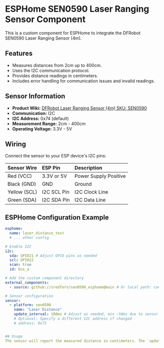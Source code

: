 # ESPHome SEN0590 Laser Ranging Sensor Component

This is a custom component for ESPHome to integrate the DFRobot SEN0590 Laser Ranging Sensor (4m).

## Features

*   Measures distances from 2cm up to 400cm.
*   Uses the I2C communication protocol.
*   Provides distance readings in centimeters.
*   Includes error handling for communication issues and invalid readings.

## Sensor Information

*   **Product Wiki:** [DFRobot Laser Ranging Sensor (4m) SKU: SEN0590](https://wiki.dfrobot.com/Laser_Ranging_Sensor_4m_SKU_SEN0590)
*   **Communication:** I2C
*   **I2C Address:** 0x74 (default)
*   **Measurement Range:** 2cm - 400cm
*   **Operating Voltage:** 3.3V - 5V

## Wiring

Connect the sensor to your ESP device's I2C pins:

| Sensor Wire | ESP Pin        | Description             |
| :---------- | :------------- | :---------------------- |
| Red (VCC)   | 3.3V or 5V     | Power Supply Positive   |
| Black (GND) | GND            | Ground                  |
| Yellow (SCL)| I2C SCL Pin    | I2C Clock Line          |
| Green (SDA) | I2C SDA Pin    | I2C Data Line           |

## ESPHome Configuration Example

```yaml
esphome:
  name: laser_distance_test
  # ... other config

# Enable I2C
i2c:
  sda: GPIO21 # Adjust GPIO pins as needed
  scl: GPIO22
  scan: true
  id: bus_a

# Add the custom component directory
external_components:
  - source: github://sredfern/sen0590_esphome@main # Or local path: components/

# Sensor configuration
sensor:
  - platform: sen0590
    name: "Laser Distance"
    update_interval: 100ms # Adjust as needed, min ~50ms due to sensor delay
    # Optional: Specify a different I2C address if changed
    # address: 0x75 


## Usage
The sensor will report the measured distance in centimeters. The `update_interval` should be set considering the sensor's response time (around 19-38ms plus the 50ms delay used in the component). Setting it too low might lead to missed readings or unstable behavior.